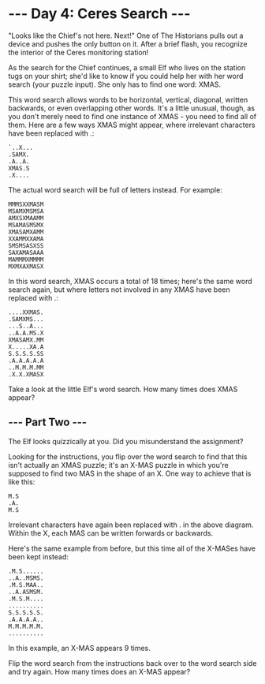 # --- Day 4: Ceres Search ---

"Looks like the Chief's not here. Next!" One of The Historians pulls out a device and pushes the only button on it.
After a brief flash, you recognize the interior of the Ceres monitoring station!

As the search for the Chief continues, a small Elf who lives on the station tugs on your shirt; she'd like to know if
you could help her with her word search (your puzzle input). She only has to find one word: XMAS.

This word search allows words to be horizontal, vertical, diagonal, written backwards, or even overlapping other words.
It's a little unusual, though, as you don't merely need to find one instance of XMAS - you need to find all of them.
Here are a few ways XMAS might appear, where irrelevant characters have been replaced with .:

```
`..X...
.SAMX.
.A..A.
XMAS.S
.X....
```

The actual word search will be full of letters instead. For example:

```
MMMSXXMASM
MSAMXMSMSA
AMXSXMAAMM
MSAMASMSMX
XMASAMXAMM
XXAMMXXAMA
SMSMSASXSS
SAXAMASAAA
MAMMMXMMMM
MXMXAXMASX
```

In this word search, XMAS occurs a total of 18 times; here's the same word search again, but where letters not involved
in any XMAS have been replaced with .:

```
....XXMAS.
.SAMXMS...
...S..A...
..A.A.MS.X
XMASAMX.MM
X.....XA.A
S.S.S.S.SS
.A.A.A.A.A
..M.M.M.MM
.X.X.XMASX
```

Take a look at the little Elf's word search. How many times does XMAS appear?

## --- Part Two ---

The Elf looks quizzically at you. Did you misunderstand the assignment?

Looking for the instructions, you flip over the word search to find that this isn't actually an XMAS puzzle; it's an
X-MAS puzzle in which you're supposed to find two MAS in the shape of an X. One way to achieve that is like this:

```
M.S
.A.
M.S
```

Irrelevant characters have again been replaced with . in the above diagram. Within the X, each MAS can be written
forwards or backwards.

Here's the same example from before, but this time all of the X-MASes have been kept instead:

```
.M.S......
..A..MSMS.
.M.S.MAA..
..A.ASMSM.
.M.S.M....
..........
S.S.S.S.S.
.A.A.A.A..
M.M.M.M.M.
..........
```

In this example, an X-MAS appears 9 times.

Flip the word search from the instructions back over to the word search side and try again. How many times does an X-MAS
appear?